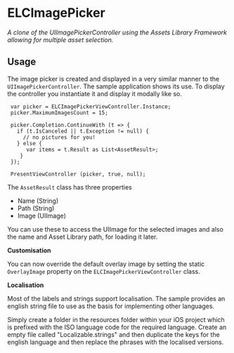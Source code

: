 # ELCImagePicker

*A clone of the UIImagePickerController using the Assets Library Framework allowing for multiple asset selection.*
 
## Usage

The image picker is created and displayed in a very similar manner to the `UIImagePickerController`. The sample application  shows its use. To display the controller you instantiate it and display it modally like so.

     var picker = ELCImagePickerViewController.Instance;
     picker.MaximumImagesCount = 15;
     
     picker.Completion.ContinueWith (t => {
       if (t.IsCanceled || t.Exception != null) {
         // no pictures for you!
       } else {
          var items = t.Result as List<AssetResult>;
        }
     });
     
     PresentViewController (picker, true, null);
     

The `AssetResult` class has three properties 

 * Name (String)
 * Path (String)
 * Image (UIImage)
 
You can use these to access the UIImage for the selected images and also the name and Asset Library path, for loading it later.
  
**Customisation**

You can now override the default overlay image by setting the static `OverlayImage` property on the `ELCImagePickerViewController` class.  


**Localisation**

Most of the labels and strings support localisation.  The sample provides an english string file to use as the basis for implementing other languages.

Simply create a folder in the resources folder within your iOS project which is prefixed with the ISO language code for the required language.  Create an empty file called "Localizable.strings" and then duplicate the keys for the english language and then replace the phrases with the localised versions.  



